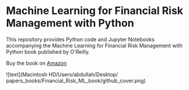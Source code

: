 # Machine Learning for Financial Risk Management with Python

This repository provides Python code and Jupyter Notebooks accompanying the Machine Learning for Financial Risk Management with Python book published by O'Reilly.

Buy the book on [Amazon](https://www.amazon.com/Machine-Learning-Financial-Management-Python/dp/1492085251)

![text](Macintosh HD/⁨Users/⁨abdullah/⁨Desktop/⁨papers_books/Financial_Risk_ML_book/github_cover⁩.png)
